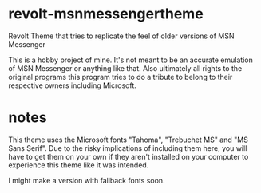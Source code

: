 # revolt-msnmessengertheme
Revolt Theme that tries to replicate the feel of older versions of MSN Messenger

This is a hobby project of mine. It's not meant to be an accurate emulation of MSN Messenger or anything like that.
Also ultimately all rights to the original programs this program tries to do a tribute to belong to their respective owners including Microsoft.
# notes
This theme uses the Microsoft fonts "Tahoma", "Trebuchet MS" and "MS Sans Serif". Due to the risky implications of including them here, 
you will have to get them on your own if they aren't installed on your computer to experience this theme like it was intended.

I might make a version with fallback fonts soon.

